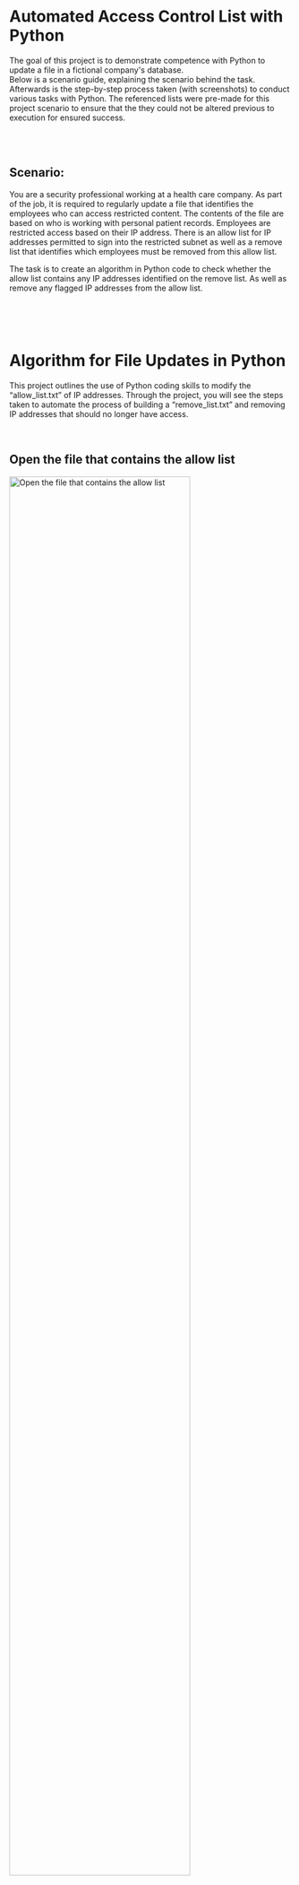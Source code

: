 # Automated Access Control List with Python
The goal of this project is to demonstrate competence with Python to update a file in a fictional company's database. 
<br />
Below is a scenario guide, explaining the scenario behind the task. Afterwards is the step-by-step process taken (with screenshots) to conduct various tasks with Python. 
The referenced lists were pre-made for this project scenario to ensure that the they could not be altered previous to execution for ensured success.

<br />
<br />
<h2>Scenario: </h2>
You are a security professional working at a health care company. As part of the job, it is required to regularly update a file that identifies the employees who can access restricted content. The contents of the file are based on who is working with personal patient records. Employees are restricted access based on their IP address. There is an allow list for IP addresses permitted to sign into the restricted subnet as well as a remove list that identifies which employees must be removed from this allow list.

The task is to create an algorithm in Python code to check whether the allow list contains any IP addresses identified on the remove list. As well as remove any flagged IP addresses from the allow list.

<br />
<br />
<br />

<h1>Algorithm for File Updates in Python</h1>

This project outlines the use of Python coding skills to modify the “allow_list.txt” of IP addresses. Through the project, you will see the steps taken to automate the process of building a “remove_list.txt” and removing IP addresses that should no longer have access.

<br />

<h2>Open the file that contains the allow list</h2>
<img src="https://i.imgur.com/keFvglG.png" height="80%" alt="Open the file that contains the allow list"/>
<br />

<h2>Read the file contents</h2>
<img src="https://i.imgur.com/v73GVxQ.png" height="80%" alt="Read the file contents"/>
<br />

<h2>Convert the string into a list</h2>
<img src="https://i.imgur.com/s1o9g5n.png" height="80%" alt="Convert the string into a list"/>
<br />

<h2>Iterate through the remove list</h2>
<img src="https://i.imgur.com/ZKk9KM1.png" height="80%" alt="Iterate through the remove list"/>
<br />

<h2>Remove IP addresses that are on the remove list</h2>
<img src="https://i.imgur.com/IwT48Ee.png" height="80%" alt="Remove IP addresses that are on the remove list"/>
<br />

<h2>Update the file with the revised list of IP addresses </h2>
<img src="https://i.imgur.com/SoZlWki.png" height="80%" alt="Update the file with the revised list of IP addresses"/>
<br />

<h2>Summary:</h2>
Throughout this project. I demonstrate the steps take to create an algorithm which identifies IP addresses that should no longer be able to access a designated site. This algorithm takes the IP addresses from this remove list and automatically removes them from the list of allowed addresses. With each step, I used different tools and techniques to further the progress, such as separating each item on the original file into a list and creating a loop process to search through the entire list of allowed IPs for those that are on the “remove_list” and automatically removing them. Afterwards, compiling the new data to overwrite the original files.

